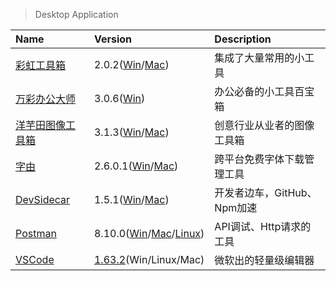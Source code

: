 > Desktop Application

| Name                         | Version                                                              | Description                 |
| :--------------------------- | :------------------------------------------------------------------- | :-------------------------- |
| [彩虹工具箱][彩虹工具箱]     | 2.0.2([Win][彩虹工具箱-Win]/[Mac][彩虹工具箱-Mac])                   | 集成了大量常用的小工具      |
| [万彩办公大师][万彩办公大师] | 3.0.6([Win][万彩办公大师-Win])                                       | 办公必备的小工具百宝箱      |
| [洋芋田图像工具箱][洋芋田]   | 3.1.3([Win][洋芋田-Win]/[Mac][洋芋田-Mac])                           | 创意行业从业者的图像工具箱  |
| [字由][字由]                 | 2.6.0.1([Win][字由-Win]/[Mac][字由-Mac])                             | 跨平台免费字体下载管理工具  |
| [DevSidecar][DevSidecar]     | 1.5.1([Win][DevSidecar-Win]/[Mac][DevSidecar-Mac])                   | 开发者边车，GitHub、Npm加速 |
| [Postman][Postman]           | 8.10.0([Win][Postman-Win]/[Mac][Postman-Mac]/[Linux][Postman-Linux]) | API调试、Http请求的工具     |
| [VSCode][VSCode]             | [1.63.2][VSCode-Down](Win/Linux/Mac)                                 | 微软出的轻量级编辑器        |

[彩虹工具箱]: https://rainbowbyte.com/app/rainbowtoolbox.html '跳转主页'
[彩虹工具箱-Win]: https://rainbowbyte.lanzoux.com/iUGm2o76n3i '跳转下载页'
[彩虹工具箱-Mac]: https://rainbowbyte.lanzoux.com/iH1duo76qkd '跳转下载页'
[万彩办公大师]: http://www.wofficebox.com/ '跳转主页'
[万彩办公大师-Win]: http://files.wofficebox.com/officebox/download/OfficeBox%E5%AE%98%E6%96%B9%E7%BB%BF%E8%89%B2%E7%89%88.zip '点击下载'
[洋芋田]: https://imagetoolkit.potatofield.cn/ '跳转主页'
[洋芋田-Win]: https://files.potatofield.cn/ImageToolkit/Packages/potatofield-image-toolkit-3.1.3.exe '点击下载'
[洋芋田-Mac]: https://files.potatofield.cn/ImageToolkit/Packages/potatofield-image-toolkit-3.1.3.dmg '点击下载'
[字由]: https://www.hellofont.cn/ '跳转主页'
[字由-Win]: https://hellofont.oss-cn-beijing.aliyuncs.com/Client/0/HelloFont.win.2.6.0.1.zip '点击下载'
[字由-Mac]: https://hellofont.oss-cn-beijing.aliyuncs.com/Client/1/HelloFont.mac.2.600.dmg '点击下载'
[DevSidecar]: https://gitee.com/docmirror/dev-sidecar '跳转主页'
[DevSidecar-Win]: https://gitee.com/docmirror/dev-sidecar/attach_files/657277/download/DevSidecar-1.5.1.exe '点击下载'
[DevSidecar-Mac]: https://gitee.com/docmirror/dev-sidecar/attach_files/657291/download/DevSidecar-1.5.1.dmg '点击下载'
[Postman]: https://www.postman.com/ '跳转主页'
[Postman-Win]: https://dl.pstmn.io/download/latest/win64 '点击下载'
[Postman-Mac]: https://dl.pstmn.io/download/latest/osx '点击下载'
[Postman-Linux]: https://dl.pstmn.io/download/latest/linux64 '点击下载'
[VSCode]: https://code.visualstudio.com/ '跳转主页'
[VSCode-Down]: https://code.visualstudio.com/#alt-downloads '点击跳转下载页面'
